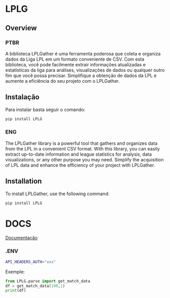 # LPLG

## Overview

### PTBR

A biblioteca LPLGather é uma ferramenta poderosa que coleta e organiza dados da Liga LPL em um formato conveniente de CSV. Com esta biblioteca, você pode facilmente extrair informações atualizadas e estatísticas da liga para análises, visualizações de dados ou qualquer outro fim que você possa precisar. Simplifique a obtenção de dados da LPL e aumente a eficiência do seu projeto com o LPLGather.

## Instalação

Para instalar basta seguir o comando:

```bash
pip install LPLG
```

### ENG

The LPLGather library is a powerful tool that gathers and organizes data from the LPL in a convenient CSV format. With this library, you can easily extract up-to-date information and league statistics for analysis, data visualizations, or any other purpose you may need. Simplify the acquisition of LPL data and enhance the efficiency of your project with LPLGather.

## Installation

To install LPLGather, use the following command:

```bash
pip install LPLG
```

# DOCS

[Documentação](https://matpaulods.github.io/LPLG/)

### .ENV
```bash
API_HEADERS_AUTH="xxx"
```
Exemple:
```py
from LPLG.parse import get_match_data
df = get_match_data(190,1)
print(df)
```
